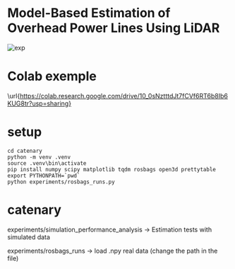 # Model-Based Estimation of Overhead Power Lines Using LiDAR

![exp](https://github.com/user-attachments/assets/80c1c5b5-9182-404f-856c-3cd88df61dce)


# Colab exemple
\url{https://colab.research.google.com/drive/10_0sNztttdJt7fCVf6RT6b8Ib6KUG8tr?usp=sharing}

# setup
```
cd catenary
python -m venv .venv
source .venv\bin\activate
pip install numpy scipy matplotlib tqdm rosbags open3d prettytable
export PYTHONPATH=`pwd`
python experiments/rosbags_runs.py
```

# catenary

experiments/simulation_performance_analysis -> Estimation tests with simulated data

experiments/rosbags_runs -> load .npy real data (change the path in the file) 
